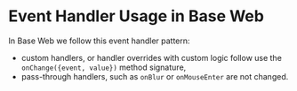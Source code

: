 # Event Handler Usage in Base Web

In Base Web we follow this event handler pattern:

- custom handlers, or handler overrides with custom logic follow use the `onChange({event, value})` method signature,
- pass-through handlers, such as `onBlur` or `onMouseEnter` are not changed.

